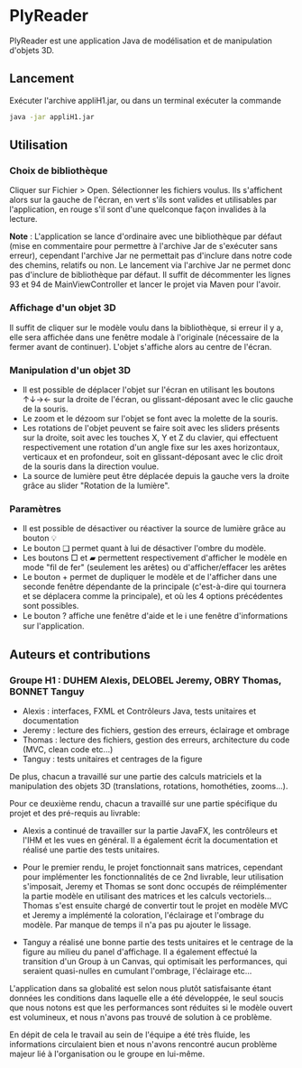 # PlyReader

PlyReader est une application Java de modélisation et de manipulation d'objets 3D.

## Lancement

Exécuter l'archive appliH1.jar, ou dans un terminal exécuter la commande

```bash
java -jar appliH1.jar
```

## Utilisation

### Choix de bibliothèque
Cliquer sur Fichier > Open. Sélectionner les fichiers voulus. Ils s'affichent alors sur la gauche de l'écran, en vert s'ils sont valides et utilisables par l'application, en rouge s'il sont d'une quelconque façon invalides à la lecture.

**Note** : L'application se lance d'ordinaire avec une bibliothèque par défaut (mise en commentaire pour permettre à l'archive Jar de s'exécuter sans erreur), cependant l'archive Jar ne permettait pas d'inclure dans notre code des chemins, relatifs ou non. Le lancement via l'archive Jar ne permet donc pas d'inclure de bibliothèque par défaut. Il suffit de décommenter les lignes 93 et 94 de MainViewController et lancer le projet via Maven pour l'avoir.

### Affichage d'un objet 3D
Il suffit de cliquer sur le modèle voulu dans la bibliothèque, si erreur il y a, elle sera affichée dans une fenêtre modale à l'originale (nécessaire de la fermer avant de continuer).
L'objet s'affiche alors au centre de l'écran.

### Manipulation d'un objet 3D
- Il est possible de déplacer l'objet sur l'écran en utilisant les boutons ↑↓→← sur la droite de l'écran, ou glissant-déposant avec le clic gauche de la souris.
- Le zoom et le dézoom sur l'objet se font avec la molette de la souris.
- Les rotations de l'objet peuvent se faire soit avec les sliders présents sur la droite, soit avec les touches X, Y et Z du clavier, qui effectuent respectivement une rotation d'un angle fixe sur les axes horizontaux, verticaux et en profondeur, soit en glissant-déposant avec le clic droit de la souris dans la direction voulue.
- La source de lumière peut être déplacée depuis la gauche vers la droite grâce au slider "Rotation de la lumière".

### Paramètres
- Il est possible de désactiver ou réactiver la source de lumière grâce au bouton 💡
- Le bouton ❑ permet quant à lui de désactiver l'ombre du modèle.
- Les boutons □ et ▰ permettent respectivement d'afficher le modèle en mode "fil de fer" (seulement les arêtes) ou d'afficher/effacer les arêtes
- Le bouton + permet de dupliquer le modèle et de l'afficher dans une seconde fenêtre dépendante de la principale (c'est-à-dire qui tournera et se déplacera comme la principale), et où les 4 options précédentes sont possibles.
- Le bouton ? affiche une fenêtre d'aide et le ℹ une fenêtre d'informations sur l'application.

## Auteurs et contributions
### Groupe H1 : DUHEM Alexis, DELOBEL Jeremy, OBRY Thomas, BONNET Tanguy
- Alexis : interfaces, FXML et Contrôleurs Java, tests unitaires et documentation
- Jeremy : lecture des fichiers, gestion des erreurs, éclairage et ombrage
- Thomas : lecture des fichiers, gestion des erreurs, architecture du code (MVC, clean code etc...)
- Tanguy : tests unitaires et centrages de la figure

De plus, chacun a travaillé sur une partie des calculs matriciels et la manipulation des objets 3D (translations, rotations, homothéties, zooms...).

Pour ce deuxième rendu, chacun a travaillé sur une partie spécifique du projet et des pré-requis au livrable:

- Alexis a continué de travailler sur la partie JavaFX, les contrôleurs et l'IHM et les vues en général. Il a également écrit la documentation et réalisé une partie des tests unitaires.

- Pour le premier rendu, le projet fonctionnait sans matrices, cependant pour implémenter les fonctionnalités de ce 2nd livrable, leur utilisation s'imposait, Jeremy et Thomas se sont donc occupés de réimplémenter la partie modèle en utilisant des matrices et les calculs vectoriels... Thomas s'est ensuite chargé de convertir tout le projet en modèle MVC et Jeremy a implémenté la coloration, l'éclairage et l'ombrage du modèle. Par manque de temps il n'a pas pu ajouter le lissage.

- Tanguy a réalisé une bonne partie des tests unitaires et le centrage de la figure au milieu du panel d'affichage. Il a également effectué la transition d'un Group à un Canvas, qui optimisait les performances, qui seraient quasi-nulles en cumulant l'ombrage, l'éclairage etc...

L'application dans sa globalité est selon nous plutôt satisfaisante étant données les conditions dans laquelle elle a été développée, le seul soucis que nous notons est que les performances sont réduites si le modèle ouvert est volumineux, et nous n'avons pas trouvé de solution à ce problème. 

En dépit de cela le travail au sein de l'équipe a été très fluide, les informations circulaient bien et nous n'avons rencontré aucun problème majeur lié à l'organisation ou le groupe en lui-même.